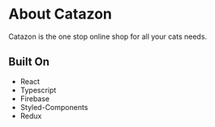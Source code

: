 # About Catazon

Catazon is the one stop online shop for all your cats needs.

## Built On

- React
- Typescript
- Firebase
- Styled-Components
- Redux
